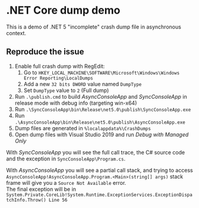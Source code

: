 # .NET Core dump demo

This is a demo of .NET 5 "incomplete" crash dump file in asynchronous context.

## Reproduce the issue

1. Enable full crash dump with RegEdit:
	1. Go to `HKEY_LOCAL_MACHINE\SOFTWARE\Microsoft\Windows\Windows Error Reporting\LocalDumps`
	2. Add a new `32 bits DWORD` value named `DumpType`
	3. Set `DumpType` value to `2` (Full dump)
1. Run `.\publish.cmd` to build *AsyncConsoleApp* and *SyncConsoleApp* in release mode with debug info (targeting win-x64)
1. Run `.\SyncConsoleApp\bin\Release\net5.0\publish\SyncConsoleApp.exe`
1. Run `.\AsyncConsoleApp\bin\Release\net5.0\publish\AsyncConsoleApp.exe`
1. Dump files are generated in `%localappdata%\CrashDumps`
1. Open dump files with Visual Studio 2019 and run *Debug with Managed Only*

With *SyncConsoleApp* you will see the full call trace, the C# source code and the exception in `SyncConsoleApp\Program.cs`.

With *AsyncConsoleApp* you will see a partial call stack, and trying to access `AsyncConsoleApp!AsyncConsoleApp.Program.<Main>(string[] args)` stack frame will give you a `Source Not Available` error.  
The final exception will be in `System.Private.CoreLib!System.Runtime.ExceptionServices.ExceptionDispatchInfo.Throw() Line 56`